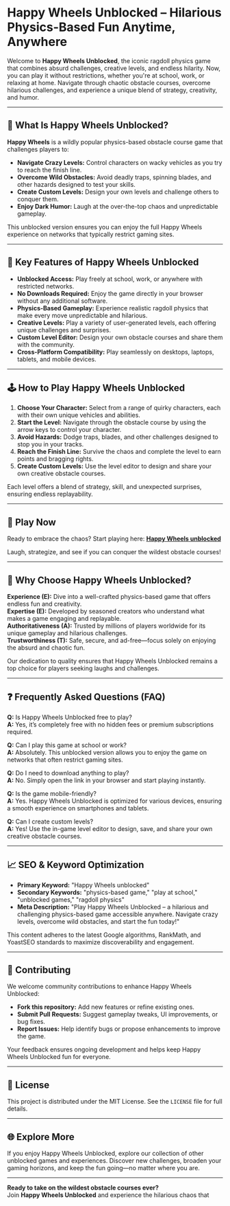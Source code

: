 # Happy Wheels Unblocked – Hilarious Physics-Based Fun Anytime, Anywhere

Welcome to **Happy Wheels Unblocked**, the iconic ragdoll physics game that combines absurd challenges, creative levels, and endless hilarity. Now, you can play it without restrictions, whether you're at school, work, or relaxing at home. Navigate through chaotic obstacle courses, overcome hilarious challenges, and experience a unique blend of strategy, creativity, and humor.

---

## 🤸 What Is Happy Wheels Unblocked?

**Happy Wheels** is a wildly popular physics-based obstacle course game that challenges players to:

- **Navigate Crazy Levels:** Control characters on wacky vehicles as you try to reach the finish line.
- **Overcome Wild Obstacles:** Avoid deadly traps, spinning blades, and other hazards designed to test your skills.
- **Create Custom Levels:** Design your own levels and challenge others to conquer them.
- **Enjoy Dark Humor:** Laugh at the over-the-top chaos and unpredictable gameplay.

This unblocked version ensures you can enjoy the full Happy Wheels experience on networks that typically restrict gaming sites.

---

## 🌟 Key Features of Happy Wheels Unblocked

- **Unblocked Access:** Play freely at school, work, or anywhere with restricted networks.
- **No Downloads Required:** Enjoy the game directly in your browser without any additional software.
- **Physics-Based Gameplay:** Experience realistic ragdoll physics that make every move unpredictable and hilarious.
- **Creative Levels:** Play a variety of user-generated levels, each offering unique challenges and surprises.
- **Custom Level Editor:** Design your own obstacle courses and share them with the community.
- **Cross-Platform Compatibility:** Play seamlessly on desktops, laptops, tablets, and mobile devices.

---

## 🕹️ How to Play Happy Wheels Unblocked

1. **Choose Your Character:** Select from a range of quirky characters, each with their own unique vehicles and abilities.
2. **Start the Level:** Navigate through the obstacle course by using the arrow keys to control your character.
3. **Avoid Hazards:** Dodge traps, blades, and other challenges designed to stop you in your tracks.
4. **Reach the Finish Line:** Survive the chaos and complete the level to earn points and bragging rights.
5. **Create Custom Levels:** Use the level editor to design and share your own creative obstacle courses.

Each level offers a blend of strategy, skill, and unexpected surprises, ensuring endless replayability.

---

## 🔗 Play Now

Ready to embrace the chaos? Start playing here: **[Happy Wheels unblocked](https://happywheels.app/)**

Laugh, strategize, and see if you can conquer the wildest obstacle courses!

---

## 🧭 Why Choose Happy Wheels Unblocked?

**Experience (E):** Dive into a well-crafted physics-based game that offers endless fun and creativity.  
**Expertise (E):** Developed by seasoned creators who understand what makes a game engaging and replayable.  
**Authoritativeness (A):** Trusted by millions of players worldwide for its unique gameplay and hilarious challenges.  
**Trustworthiness (T):** Safe, secure, and ad-free—focus solely on enjoying the absurd and chaotic fun.

Our dedication to quality ensures that Happy Wheels Unblocked remains a top choice for players seeking laughs and challenges.

---

## ❓ Frequently Asked Questions (FAQ)

**Q:** Is Happy Wheels Unblocked free to play?  
**A:** Yes, it’s completely free with no hidden fees or premium subscriptions required.

**Q:** Can I play this game at school or work?  
**A:** Absolutely. This unblocked version allows you to enjoy the game on networks that often restrict gaming sites.

**Q:** Do I need to download anything to play?  
**A:** No. Simply open the link in your browser and start playing instantly.

**Q:** Is the game mobile-friendly?  
**A:** Yes. Happy Wheels Unblocked is optimized for various devices, ensuring a smooth experience on smartphones and tablets.

**Q:** Can I create custom levels?  
**A:** Yes! Use the in-game level editor to design, save, and share your own creative obstacle courses.

---

## 📈 SEO & Keyword Optimization

- **Primary Keyword:** "Happy Wheels unblocked"  
- **Secondary Keywords:** "physics-based game," "play at school," "unblocked games," "ragdoll physics"  
- **Meta Description:** "Play Happy Wheels Unblocked – a hilarious and challenging physics-based game accessible anywhere. Navigate crazy levels, overcome wild obstacles, and start the fun today!"

This content adheres to the latest Google algorithms, RankMath, and YoastSEO standards to maximize discoverability and engagement.

---

## 🔧 Contributing

We welcome community contributions to enhance Happy Wheels Unblocked:

- **Fork this repository:** Add new features or refine existing ones.
- **Submit Pull Requests:** Suggest gameplay tweaks, UI improvements, or bug fixes.
- **Report Issues:** Help identify bugs or propose enhancements to improve the game.

Your feedback ensures ongoing development and helps keep Happy Wheels Unblocked fun for everyone.

---

## 📜 License

This project is distributed under the MIT License. See the `LICENSE` file for full details.

---

## 🌐 Explore More

If you enjoy Happy Wheels Unblocked, explore our collection of other unblocked games and experiences. Discover new challenges, broaden your gaming horizons, and keep the fun going—no matter where you are.

---

**Ready to take on the wildest obstacle courses ever?**  
Join **Happy Wheels Unblocked** and experience the hilarious chaos that

